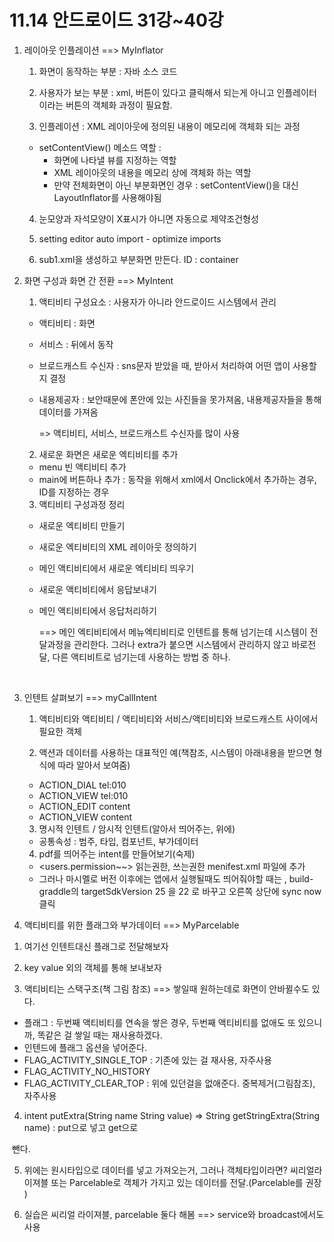 # 11.14 안드로이드 31강~40강

1. 레이아웃 인플레이션 ==> MyInflator

   1) 화면이 동작하는 부분 : 자바 소스 코드

   2) 사용자가 보는 부분 : xml, 버튼이 있다고 클릭해서 되는게 아니고 인플레이터이라는 버튼의 객체화 과정이 필요함.

   3) 인플레이션 :  XML 레이아웃에 정의된 내용이 메모리에 객체화 되는 과정

   - setContentView() 메소드 역할 : 
     * 화면에 나타낼 뷰를 지정하는 역할
     * XML 레이아웃의 내용을 메모리 상에 객체화 하는 역할
     * 만약 전체화면이 아닌 부분화면인 경우 : setContentView()을 대신 LayoutInflator를 사용해야됨

   4) 눈모양과 자석모양이 X표시가 아니면 자동으로 제약조건형성

   5) setting editor auto import - optimize imports

   6) sub1.xml을 생성하고 부분화면 만든다. ID : container

2. 화면 구성과 화면 간 전환 ==> MyIntent

   1) 액티비티  구성요소 : 사용자가 아니라 안드로이드 시스템에서 관리

   - 액티비티 : 화면
   - 서비스 :  뒤에서 동작
   - 브로드캐스트 수신자 : sns문자 받았을 때, 받아서 처리하여 어떤 앱이 사용할지 결정
   - 내용제공자 : 보안때문에 폰안에 있는 사진들을 못가져옴, 내용제공자들을 통해  데이터를 가져옴

      => 액티비티, 서비스, 브로드캐스트 수신자를 많이 사용

   2) 새로운 화면은 새로운 엑티비티를 추가

   - menu 빈 액티비티 추가
   - main에 버튼하나 추가 : 동작을 위해서 xml에서 Onclick에서 추가하는 경우, ID를 지정하는 경우

   3) 액티비티 구성과정 정리

   - 새로운 엑티비티 만들기
   - 새로운 엑티비티의 XML 레이아웃 정의하기
   - 메인 액티비티에서 새로운 엑티비티 띄우기
   - 새로운 액티비티에서 응답보내기
   - 메인 액티비티에서 응답처리하기

      ==> 메인 엑티비티에서 메뉴엑티비티로 인텐트를 통해 넘기는데 시스템이 전달과정을 관리한다. 그러나         extra가 붙으면 시스템에서 관리하지 않고 바로전달, 다른 액티비트로 넘기는데 사용하는 방법 중 하나.

   ​

3. 인텐트 살펴보기 ==> myCallIntent

   1) 액티비티와 액티비티 / 액티비티와 서비스/액티비티와 브로드캐스트 사이에서 필요한 객체

   2)  액션과 데이터를 사용하는 대표적인 예(책참조, 시스템이 아래내용을 받으면 형식에 따라 알아서 보여줌)

   - ACTION_DIAL tel:010
   - ACTION_VIEW tel:010
   - ACTION_EDIT content
   - ACTION_VIEW content

   3) 명시적 인텐트 / 암시적 인텐트(알아서 띄어주는, 위에)

   - 공통속성 : 범주, 타입, 컴포넌트, 부가데이터 

   4) pdf를 띄어주는 intent를 만들어보기(숙제)

   - <users.permission~~> 읽는권한, 쓰는권한 menifest.xml 파일에 추가
   - 그러나 마시멜로 버전 이후에는 앱에서 실행될때도 띄어줘야할 때는 , build-graddle의 targetSdkVersion 25 을 22 로 바꾸고 오른쪽 상단에 sync now 클릭

4.  액티비티를 위한 플래그와 부가데이터 ==> MyParcelable 

   1) 여기선 인텐트대신 플래그로 전달해보자

   2) key value 외의 객체를 통해 보내보자

   3) 액티비티는 스택구조(책 그림 참조) ==> 쌓일때 원하는데로 화면이 안바뀔수도 있다. 

   - 플래그 : 두번째 액티비티를 연속을 쌓은 경우, 두번째 액티비티를 없애도 또 있으니까,  똑같은 걸 쌓일 때는 재사용하겠다.
   - 인텐드에 플래그 옵션을 넣어준다.
   - FLAG_ACTIVITY_SINGLE_TOP : 기존에 있는 걸 재사용, 자주사용
   - FLAG_ACTIVITY_NO_HISTORY
   - FLAG_ACTIVITY_CLEAR_TOP : 위에 있던걸을 없애준다. 중복제거(그림참조), 자주사용

   4) intent putExtra(String name String value) => String getStringExtra(String name) : put으로 넣고 get으로    

   ​    뺀다.

   5) 위에는 원시타입으로 데이터를 넣고 가져오는거, 그러나 객체타입이라면? 씨리얼라이져블 또는 Parcelable로  객체가 가지고 있는 데이터를 전달.(Parcelable를 권장 )

   6) 실습은 씨리얼 라이져블, parcelable 둘다 해봄 ==> service와 broadcast에서도 사용

   ​
